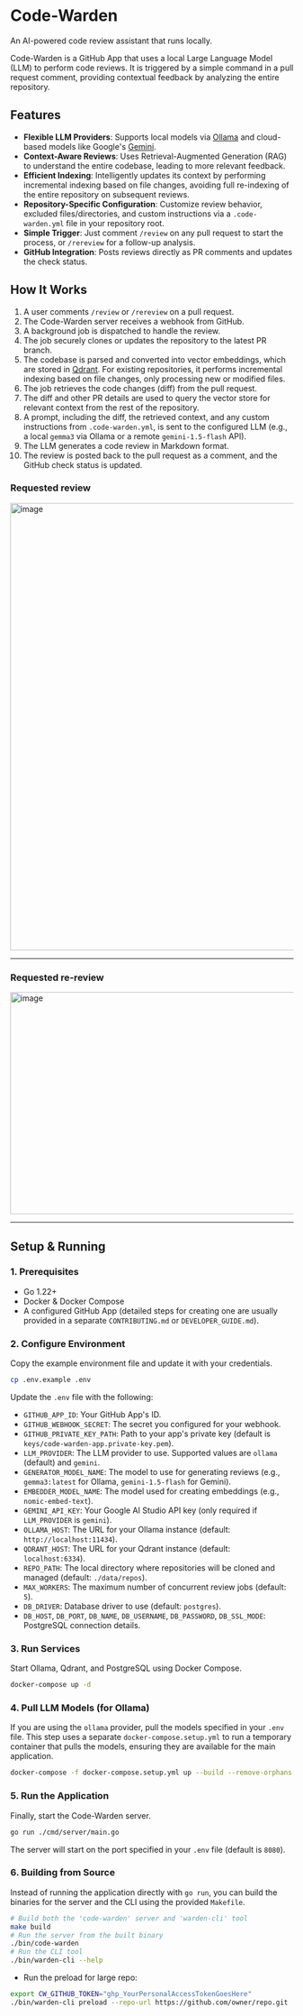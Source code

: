 # Code-Warden

An AI-powered code review assistant that runs locally.

Code-Warden is a GitHub App that uses a local Large Language Model (LLM) to perform code reviews. It is triggered by a simple command in a pull request comment, providing contextual feedback by analyzing the entire repository.

## Features

-   **Flexible LLM Providers**: Supports local models via [Ollama](https://ollama.com/) and cloud-based models like Google's [Gemini](https://deepmind.google/technologies/gemini/).
-   **Context-Aware Reviews**: Uses Retrieval-Augmented Generation (RAG) to understand the entire codebase, leading to more relevant feedback.
-   **Efficient Indexing**: Intelligently updates its context by performing incremental indexing based on file changes, avoiding full re-indexing of the entire repository on subsequent reviews.
-   **Repository-Specific Configuration**: Customize review behavior, excluded files/directories, and custom instructions via a `.code-warden.yml` file in your repository root.
-   **Simple Trigger**: Just comment `/review` on any pull request to start the process, or `/rereview` for a follow-up analysis.
-   **GitHub Integration**: Posts reviews directly as PR comments and updates the check status.

## How It Works

1.  A user comments `/review` or `/rereview` on a pull request.
2.  The Code-Warden server receives a webhook from GitHub.
3.  A background job is dispatched to handle the review.
4.  The job securely clones or updates the repository to the latest PR branch.
5.  The codebase is parsed and converted into vector embeddings, which are stored in [Qdrant](https://qdrant.tech/). For existing repositories, it performs incremental indexing based on file changes, only processing new or modified files.
6.  The job retrieves the code changes (diff) from the pull request.
7.  The diff and other PR details are used to query the vector store for relevant context from the rest of the repository.
8.  A prompt, including the diff, the retrieved context, and any custom instructions from `.code-warden.yml`, is sent to the configured LLM (e.g., a local `gemma3` via Ollama or a remote `gemini-1.5-flash` API).
9.  The LLM generates a code review in Markdown format.
10. The review is posted back to the pull request as a comment, and the GitHub check status is updated.

### Requested review

<img width="613" height="794" alt="image" src="https://github.com/user-attachments/assets/9cc0a478-f942-4b7e-b2f6-0d913d1d83f9" />

---
### Requested re-review

<img width="620" height="394" alt="image" src="https://github.com/user-attachments/assets/d3094a33-84e1-4ffa-bc05-e912dbc01bc0" />

---
## Setup & Running

### 1. Prerequisites

-   Go 1.22+
-   Docker & Docker Compose
-   A configured GitHub App (detailed steps for creating one are usually provided in a separate `CONTRIBUTING.md` or `DEVELOPER_GUIDE.md`).

### 2. Configure Environment

Copy the example environment file and update it with your credentials.

```sh
cp .env.example .env
```

Update the `.env` file with the following:

-   `GITHUB_APP_ID`: Your GitHub App's ID.
-   `GITHUB_WEBHOOK_SECRET`: The secret you configured for your webhook.
-   `GITHUB_PRIVATE_KEY_PATH`: Path to your app's private key (default is `keys/code-warden-app.private-key.pem`).
-   `LLM_PROVIDER`: The LLM provider to use. Supported values are `ollama` (default) and `gemini`.
-   `GENERATOR_MODEL_NAME`: The model to use for generating reviews (e.g., `gemma3:latest` for Ollama, `gemini-1.5-flash` for Gemini).
-   `EMBEDDER_MODEL_NAME`: The model used for creating embeddings (e.g., `nomic-embed-text`).
-   `GEMINI_API_KEY`: Your Google AI Studio API key (only required if `LLM_PROVIDER` is `gemini`).
-   `OLLAMA_HOST`: The URL for your Ollama instance (default: `http://localhost:11434`).
-   `QDRANT_HOST`: The URL for your Qdrant instance (default: `localhost:6334`).
-   `REPO_PATH`: The local directory where repositories will be cloned and managed (default: `./data/repos`).
-   `MAX_WORKERS`: The maximum number of concurrent review jobs (default: `5`).
-   `DB_DRIVER`: Database driver to use (default: `postgres`).
-   `DB_HOST`, `DB_PORT`, `DB_NAME`, `DB_USERNAME`, `DB_PASSWORD`, `DB_SSL_MODE`: PostgreSQL connection details.

### 3. Run Services

Start Ollama, Qdrant, and PostgreSQL using Docker Compose.

```sh
docker-compose up -d
```

### 4. Pull LLM Models (for Ollama)

If you are using the `ollama` provider, pull the models specified in your `.env` file. This step uses a separate `docker-compose.setup.yml` to run a temporary container that pulls the models, ensuring they are available for the main application.

```sh
docker-compose -f docker-compose.setup.yml up --build --remove-orphans
```

### 5. Run the Application

Finally, start the Code-Warden server.

```sh
go run ./cmd/server/main.go
```

The server will start on the port specified in your `.env` file (default is `8080`).

### 6. Building from Source

Instead of running the application directly with `go run`, you can build the binaries for the server and the CLI using the provided `Makefile`.

```sh
# Build both the 'code-warden' server and 'warden-cli' tool
make build
# Run the server from the built binary
./bin/code-warden
# Run the CLI tool
./bin/warden-cli --help
```

* Run the preload for large repo:
```sh
export CW_GITHUB_TOKEN="ghp_YourPersonalAccessTokenGoesHere"
./bin/warden-cli preload --repo-url https://github.com/owner/repo.git
```